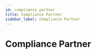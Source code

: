 ```yaml
---
id: compliance_partner
title: Compliance Partner 
sidebar_label: Compliance Partner 
---
```


# Compliance Partner